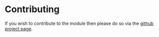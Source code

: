 # Contributing

If you wish to contribute to the module then please do so via the
[github project page](https://github.com/mi32dogs/silverstripe-seo-images).
